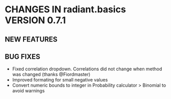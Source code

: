 # CHANGES IN radiant.basics VERSION 0.7.1

## NEW FEATURES

## BUG FIXES

- Fixed correlation dropdown. Correlations did not change when method was changed (thanks @Fiordmaster)
- Improved formating for small negative values
- Convert numeric bounds to integer in Probability calculator > Binomial to avoid warnings
